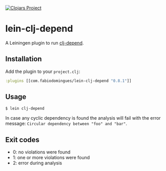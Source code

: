 [![Clojars Project](http://clojars.org/com.fabiodomingues/lein-clj-depend/latest-version.svg)](http://clojars.org/com.fabiodomingues/lein-clj-depend)

# lein-clj-depend

A Leiningen plugin to run [clj-depend](https://github.com/fabiodomingues/clj-depend).

## Installation

Add the plugin to your `project.clj`:

```clojure
:plugins [[com.fabiodomingues/lein-clj-depend "0.8.1"]]
```

## Usage 

```
$ lein clj-depend
```

In case any cyclic dependency is found the analysis will fail with the error message: `Circular dependency between "foo" and "bar"`.

## Exit codes

- 0: no violations were found
- 1: one or more violations were found
- 2: error during analysis
